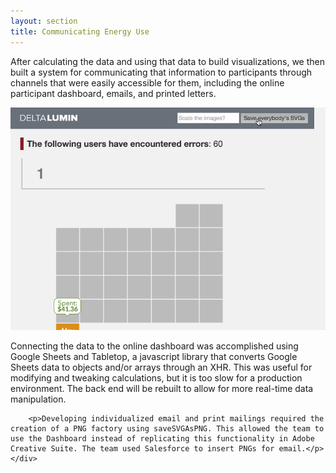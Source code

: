 ```yaml
---
layout: section
title: Communicating Energy Use
---
```

<p>After calculating the data and using that data to build visualizations, we then built a system for communicating that information to participants through channels that were easily accessible for them, including the online participant dashboard, emails, and printed letters.</p>

<div class="row">
	<div class="col-sm-6">
		<img src="img/download-fury.gif" alt="png factory" class="img-responsive">
	</div>
	<div class="col-sm-6">	
		<p>Connecting the data to the online dashboard was accomplished using Google Sheets and Tabletop, a javascript library that converts Google Sheets data to objects and/or arrays through an XHR. This was useful for modifying and tweaking calculations, but it is too slow for a production environment. The back end will be rebuilt to allow for more real-time data manipulation.</p>
		
		<p>Developing individualized email and print mailings required the creation of a PNG factory using saveSVGAsPNG. This allowed the team to use the Dashboard instead of replicating this functionality in Adobe Creative Suite. The team used Salesforce to insert PNGs for email.</p>
	</div>
</div>